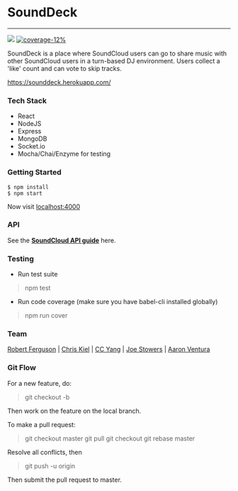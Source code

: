 # SoundDeck
---
[<img src="https://travis-ci.org/SoundlyEnthused/SoundDeck.svg?branch=master"/>](https://travis-ci.org//SoundlyEnthused/SoundDeck.svg?branch=master)
[![coverage-12%](http://img.shields.io/badge/coverage-12%-brightgreen.svg?style=flat)]()


SoundDeck is a place where SoundCloud users can go to share music with other SoundCloud users in a turn-based DJ environment. Users collect a 'like' count and can vote to skip tracks.

https://sounddeck.herokuapp.com/

### Tech Stack

- React
- NodeJS
- Express
- MongoDB
- Socket.io
- Mocha/Chai/Enzyme for testing

### Getting Started
```
$ npm install
$ npm start
```
Now visit [localhost:4000](http://localhost:4000/)

### API

See the [**SoundCloud API guide**](https://developers.soundcloud.com/docs/api/guide) here.

### Testing

- Run test suite
> npm test

- Run code coverage (make sure you have babel-cli installed globally)
> npm run cover

### Team

[Robert Ferguson](https://github.com/rewfergu) |
[Chris Kiel](https://github.com/no-fi) |
[CC Yang](https://github.com/siliconion) |
[Joe Stowers](https://github.com/jstowers) |
[Aaron Ventura](https://github.com/Macabre1)

### Git Flow

For a new feature, do:
> git checkout -b <featureName>

Then work on the feature on the local branch.

To make a pull request:
> git checkout master
> git pull
> git checkout <featureName>
> git rebase master

Resolve all conflicts, then
> git push -u origin <featureName>

Then submit the pull request to master.
